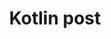 ---
title: "Kotlin post"
permalink: /categories/Kotlin/
layout: category
author_profile: true
taxonomy: Kotlin
---